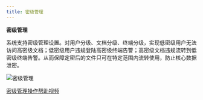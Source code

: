```yaml
---
title: 密级管理
---
```

**密级管理**  

系统支持密级管理设置。对用户分级、文档分级、终端分级，实现低密级用户无法访问高密级文档；低密级用户违规登陆高密级终端告警；高密级文档违规流转到低密级终端告警。从而保障定密后的文件只可在特定范围内流转使用，防止核心数据泄密。  

![密级管理](image/密级管理.png)  

[密级管理操作帮助视频](https://mp.weixin.qq.com/s/nWKvrTR_t6X5bguBbaDqUg)  

